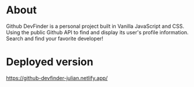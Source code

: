 # About

Github DevFinder is a personal project built in Vanilla JavaScript and CSS. Using the public Github API to find and display its user's profile information. Search and find your favorite developer!

# Deployed version

https://github-devfinder-julian.netlify.app/
